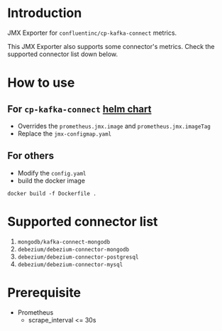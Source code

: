 # Introduction
JMX Exporter for `confluentinc/cp-kafka-connect` metrics.

This JMX Exporter also supports some connector's metrics. Check the supported connector list down below.

# How to use
## For `cp-kafka-connect` [helm chart](https://github.com/confluentinc/cp-helm-charts/tree/master/charts/cp-kafka-connect)
- Overrides the `prometheus.jmx.image` and `prometheus.jmx.imageTag`
- Replace the `jmx-configmap.yaml`


## For others
- Modify the `config.yaml`
- build the docker image
```shell
docker build -f Dockerfile .
```

# Supported connector list
1. `mongodb/kafka-connect-mongodb`
2. `debezium/debezium-connector-mongodb`
3. `debezium/debezium-connector-postgresql`
4. `debezium/debezium-connector-mysql`


# Prerequisite
- Prometheus
  - scrape_interval <= 30s
